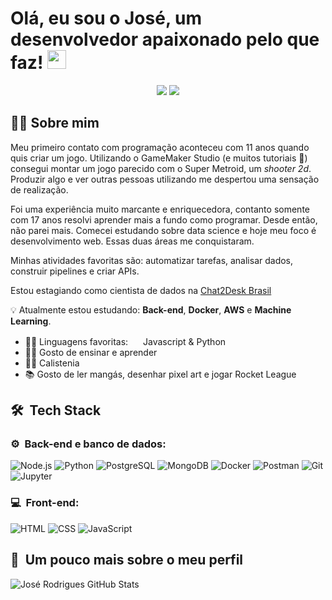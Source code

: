 <h1>Olá, eu sou o José, um desenvolvedor apaixonado pelo que faz!  <img width="30" src="https://emojis.slackmojis.com/emojis/images/1593555389/9579/blob_excited.gif?1593555389" alt="party blob"/></h1>

<p align="center">
<a href="https://www.linkedin.com/in/joserodrigs/"><img src="https://img.shields.io/badge/-Jose%20Rodrigues-0077B5?style=flat-square&logo=Linkedin&logoColor=white"/></a>
<a href="mailto:joseluisrjunior@gmail.com"><img src="https://img.shields.io/badge/-joseluisrjunior@gmail.com-D14836?style=flat-square&logo=Gmail&logoColor=white"/></a>
</p>
<h2> 👩‍💻 Sobre mim </h2>

Meu primeiro contato com programação aconteceu com 11 anos quando quis criar um jogo. Utilizando o GameMaker Studio (e muitos tutoriais 👾) consegui montar um jogo parecido com o Super Metroid, um _shooter 2d_. Produzir algo e ver outras pessoas utilizando me despertou uma sensação de realização.

Foi uma experiência muito marcante e enriquecedora, contanto somente com 17 anos resolvi aprender mais a fundo como programar. Desde então, não parei mais. Comecei estudando sobre data science e hoje meu foco é desenvolvimento web. Essas duas áreas me conquistaram. 

Minhas atividades favoritas são: automatizar tarefas, analisar dados, construir pipelines e criar APIs.

Estou estagiando como cientista de dados na <a href="https://chat2desk.com.br/">Chat2Desk Brasil</a>

:bulb: Atualmente estou estudando: **Back-end**, **Docker**, **AWS** e **Machine Learning**.

* 👨‍💻 Linguagens favoritas: <img width="16" src="https://cdn.jsdelivr.net/gh/devicons/devicon/icons/javascript/javascript-original.svg" alt="" /> Javascript & Python <img width="16" src="https://cdn3.iconfinder.com/data/icons/logos-and-brands-adobe/512/267_Python-512.png" alt="" />
* 👩‍🏫 Gosto de ensinar e aprender
* 🤸‍♂️ Calistenia
* 📚 Gosto de ler mangás, desenhar pixel art e jogar Rocket League 

<h2> 🛠 &nbsp;Tech Stack</h2>
<h3>⚙️ &nbsp;Back-end e banco de dados:</h3>

![Node.js](https://img.shields.io/badge/-Node.js-333333?style=flat&logo=node.js)
![Python](https://img.shields.io/badge/-Python-333333?style=flat&logo=python)
![PostgreSQL](https://img.shields.io/badge/-PostgreSQL-333333?style=flat&logo=postgresql)
![MongoDB](https://img.shields.io/badge/-MongoDB-333333?style=flat&logo=mongodb)
![Docker](https://img.shields.io/badge/-Docker-333333?style=flat&logo=docker)
![Postman](https://img.shields.io/badge/-Postman-333333?style=flat&logo=postman)
![Git](https://img.shields.io/badge/-Git-333333?style=flat&logo=git)
![Jupyter](https://img.shields.io/badge/-Jupyter-333333?style=flat&logo=jupyter)

<h3>💻 &nbsp;Front-end:</h3>

![HTML](https://img.shields.io/badge/-HTML-333333?style=flat&logo=HTML5)
![CSS](https://img.shields.io/badge/-CSS-333333?style=flat&logo=CSS3&logoColor=1572B6)
![JavaScript](https://img.shields.io/badge/-JavaScript-333333?style=flat&logo=javascript)
<br>

<h2>🚀 &nbsp;Um pouco mais sobre o meu perfil</h2>

![José Rodrigues GitHub Stats](https://github-readme-stats.vercel.app/api?username=runiorr&show_icons=true&theme=dracula)

